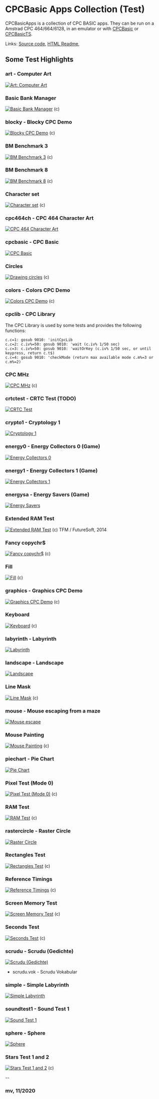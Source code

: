 # CPCBasic Apps Collection (Test)

CPCBasicApps is a collection of CPC BASIC apps.
They can be run on a Amstrad CPC 464/664/6128, in an emulator or with
[CPCBasic](https://benchmarko.github.io/CPCBasic/) or [CPCBasicTS](https://benchmarko.github.io/CPCBasicTS/).

Links:
[Source code](https://github.com/benchmarko/CPCBasicApps/),
[HTML Readme](https://github.com/benchmarko/CPCBasicApps/#readme),

## Some Test Highlights

### art - Computer Art

[![Art: Computer Art](./img/art.png)](../../dist/index.html?database=apps&example=test/art)

### Basic Bank Manager

[![Basic Bank Manager](./img/basbankm.png)](../../dist/index.html?database=apps&example=test/basbankm) (c)

### blocky - Blocky CPC Demo

[![Blocky CPC Demo](./img/blocky.png)](../../dist/index.html?database=apps&example=test/blocky) (c)

### BM Benchmark 3

[![BM Benchmark 3](./img/bmbench3.png)](../../dist/index.html?database=apps&example=test/bmbench3) (c)

### BM Benchmark 8

[![BM Benchmark 8](./img/bmbench8.png)](../../dist/index.html?database=apps&example=test/bmbench8) (c)

### Character set

[![Character set](./img/charset.png)](../../dist/index.html?database=apps&example=test/charset) (c)

### cpc464ch - CPC 464 Character Art

[![CPC 464 Character Art](./img/cpc464ch.png)](../../dist/index.html?database=apps&example=test/cpc464ch)

### cpcbasic - CPC Basic

[![CPC Basic](./img/cpcbasic.png)](../../dist/index.html?database=apps&example=test/cpcbasic)

### Circles

[![Drawing circles](./img/circles.png)](../../dist/index.html?database=apps&example=test/circles) (c)

### colors - Colors CPC Demo

[![Colors CPC Demo](./img/colors.png)](../../dist/index.html?database=apps&example=test/colors) (c)

### cpclib - CPC Library

The CPC Library is used by some tests and provides the following functions:

```basic
c.c=1: gosub 9010: 'initCpcLib
c.c=2: c.iv%=50: gosub 9010: 'wait (c.iv% 1/50 sec)
c.c=3: c.iv%=50: gosub 9010: 'waitOrKey (c.iv% 1/50 sec, or until keypress, return c.t$)
c.c=4: gosub 9010: 'checkMode (return max available mode c.m%=3 or c.m%=2)
```

### CPC MHz

[![CPC MHz](./img/cpcmhz.png)](../../dist/index.html?database=apps&example=test/cpcmhz) (c)

### crtctest - CRTC Test (TODO)

[![CRTC Test](./img/crtctest.png)](../../dist/index.html?database=apps&example=test/crtctest)

### crypto1 - Cryptology 1

[![Cryptology 1](./img/crypto1.png)](../../dist/index.html?database=apps&example=test/crypto1)

### energy0 - Energy Collectors 0 (Game)

[![Energy Collectors 0](./img/energy0.png)](../../dist/index.html?database=apps&example=games/energy0)

### energy1 - Energy Collectors 1 (Game)

[![Energy Collectors 1](./img/energy1.png)](../../dist/index.html?database=apps&example=games/energy1)

### energysa - Energy Savers (Game)

[![Energy Savers](./img/energysa.png)](../../dist/index.html?database=apps&example=games/energysa)

### Extended RAM Test

[![Extended RAM Test](./img/eramtst.png)](../../dist/index.html?database=apps&example=test/eramtst) (c) TFM / FutureSoft, 2014

### Fancy copychr$

[![Fancy copychr$](./img/fancy.png)](../../dist/index.html?database=apps&example=test/fancy) (c)

### Fill

[![Fill](./img/fill.png)](../../dist/index.html?database=apps&example=test/fill) (c)

### graphics - Graphics CPC Demo

[![Graphics CPC Demo](./img/graphics.png)](../../dist/index.html?database=apps&example=test/graphics) (c)

### Keyboard

[![Keyboard](./img/keyboard.png)](../../dist/index.html?database=apps&example=test/keyboard) (c)

### labyrinth - Labyrinth

[![Labyrinth](./img/labyrinth.png)](../../dist/index.html?database=apps&example=test/labyrinth)

### landscape - Landscape

[![Landscape](./img/landscape.png)](../../dist/index.html?database=apps&example=test/landscape)

### Line Mask

[![Line Mask](./img/linemask.png)](../../dist/index.html?database=apps&example=test/linemask) (c)

### mouse - Mouse escaping from a maze

[![Mouse escape](./img/mouse.png)](../../dist/index.html?database=apps&example=test/mouse)

### Mouse Painting

[![Mouse Painting](./img/mousepa.png)](../../dist/index.html?database=apps&example=test/mousepa) (c)

### piechart - Pie Chart

[![Pie Chart](./img/piechart.png)](../../dist/index.html?database=apps&example=test/piechart)

### Pixel Test (Mode 0)

[![Pixel Test (Mode 0)](./img/pixeltst.png)](../../dist/index.html?database=apps&example=test/pixeltst) (c)

### RAM Test

[![RAM Test](./img/ramtest.png)](../../dist/index.html?database=apps&example=test/ramtest) (c)

### rastercircle - Raster Circle

[![Raster Circle](./img/rastercircle.png)](../../dist/index.html?database=apps&example=test/rastercircle)

### Rectangles Test

[![Rectangles Test](./img/rectangles.png)](../../dist/index.html?database=apps&example=test/rectangles) (c)

### Reference Timings

[![Reference Timings](./img/reftime.png)](../../dist/index.html?database=apps&example=test/reftime) (c)

### Screen Memory Test

[![Screen Memory Test](./img/scrtest.png)](../../dist/index.html?database=apps&example=test/scrtest) (c)

### Seconds Test

[![Seconds Test](./img/seconds.png)](../../dist/index.html?database=apps&example=test/seconds) (c)

### scrudu - Scrudu (Gedichte)

[![Scrudu (Gedichte)](./img/scrudu.png)](../../dist/index.html?database=apps&example=test/scrudu)

- scrudu.vok - Scrudu Vokabular

### simple - Simple Labyrinth

[![Simple Labyrinth](./img/simple.png)](../../dist/index.html?database=apps&example=test/simple)

### soundtest1 - Sound Test 1

[![Sound Test 1](./img/soundtest1.png)](../../dist/index.html?database=apps&example=test/soundtest1)

### sphere - Sphere

[![Sphere](./img/sphere.png)](../../dist/index.html?database=apps&example=test/sphere)

### Stars Test 1 and 2

[![Stars Test 1 and 2](./img/stars.png)](../../dist/index.html?database=apps&example=test/stars) (c)

--

### **mv, 11/2020**
